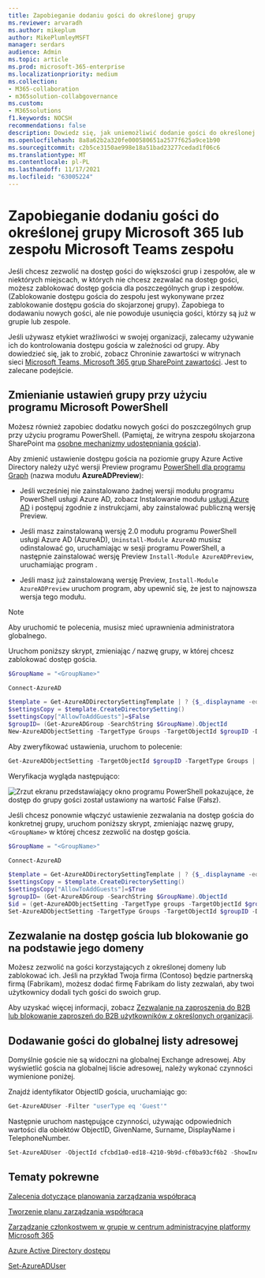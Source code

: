 ```yaml
---
title: Zapobieganie dodaniu gości do określonej grupy
ms.reviewer: arvaradh
ms.author: mikeplum
author: MikePlumleyMSFT
manager: serdars
audience: Admin
ms.topic: article
ms.prod: microsoft-365-enterprise
ms.localizationpriority: medium
ms.collection:
- M365-collaboration
- m365solution-collabgovernance
ms.custom:
- M365solutions
f1.keywords: NOCSH
recommendations: false
description: Dowiedz się, jak uniemożliwić dodanie gości do określonej grupy
ms.openlocfilehash: 8a8a62b2a320fe000580651a2577f625a9ce1b90
ms.sourcegitcommit: c2b5ce3150ae998e18a51bad23277cedad1f06c6
ms.translationtype: MT
ms.contentlocale: pl-PL
ms.lasthandoff: 11/17/2021
ms.locfileid: "63005224"
---
```

# <a name="prevent-guests-from-being-added-to-a-specific-microsoft-365-group-or-microsoft-teams-team"></a>Zapobieganie dodaniu gości do określonej grupy Microsoft 365 lub zespołu Microsoft Teams zespołu

Jeśli chcesz zezwolić na dostęp gości do większości grup i zespołów, ale w niektórych miejscach, w których nie chcesz zezwalać na dostęp gości, możesz zablokować dostęp gościa dla poszczególnych grup i zespołów. (Zablokowanie dostępu gościa do zespołu jest wykonywane przez zablokowanie dostępu gościa do skojarzonej grupy). Zapobiega to dodawaniu nowych gości, ale nie powoduje usunięcia gości, którzy są już w grupie lub zespole.

Jeśli używasz etykiet wrażliwości w swojej organizacji, zalecamy używanie ich do kontrolowania dostępu gościa w zależności od grupy. Aby dowiedzieć się, jak to zrobić, zobacz Chroninie zawartości w witrynach sieci [Microsoft Teams, Microsoft 365 grup SharePoint zawartości](../compliance/sensitivity-labels-teams-groups-sites.md). Jest to zalecane podejście.

## <a name="change-group-settings-using-microsoft-powershell"></a>Zmienianie ustawień grupy przy użyciu programu Microsoft PowerShell

Możesz również zapobiec dodatku nowych gości do poszczególnych grup przy użyciu programu PowerShell. (Pamiętaj, że witryna zespołu skojarzona SharePoint ma [osobne mechanizmy udostępniania gościa](/sharepoint/change-external-sharing-site)).

Aby zmienić ustawienie dostępu gościa na poziomie grupy Azure Active Directory należy użyć wersji Preview programu [PowerShell dla programu Graph](/powershell/azure/active-directory/install-adv2) (nazwa modułu **AzureADPreview**):

- Jeśli wcześniej nie zainstalowano żadnej wersji modułu programu PowerShell usługi Azure AD, zobacz Instalowanie modułu [usługi Azure AD](/powershell/azure/active-directory/install-adv2?preserve-view=true&view=azureadps-2.0-preview) i postępuj zgodnie z instrukcjami, aby zainstalować publiczną wersję Preview.

- Jeśli masz zainstalowaną wersję 2.0 modułu programu PowerShell usługi Azure AD (AzureAD), `Uninstall-Module AzureAD` musisz odinstalować go, uruchamiając w sesji programu PowerShell, a następnie zainstalować wersję Preview `Install-Module AzureADPreview`, uruchamiając program .

- Jeśli masz już zainstalowaną wersję Preview, `Install-Module AzureADPreview` uruchom program, aby upewnić się, że jest to najnowsza wersja tego modułu.

> [!NOTE]
> Aby uruchomić te polecenia, musisz mieć uprawnienia administratora globalnego. 

Uruchom poniższy skrypt, zmieniając */<GroupName/>* nazwę grupy, w której chcesz zablokować dostęp gościa.

```PowerShell
$GroupName = "<GroupName>"

Connect-AzureAD

$template = Get-AzureADDirectorySettingTemplate | ? {$_.displayname -eq "group.unified.guest"}
$settingsCopy = $template.CreateDirectorySetting()
$settingsCopy["AllowToAddGuests"]=$False
$groupID= (Get-AzureADGroup -SearchString $GroupName).ObjectId
New-AzureADObjectSetting -TargetType Groups -TargetObjectId $groupID -DirectorySetting $settingsCopy
```

Aby zweryfikować ustawienia, uruchom to polecenie:

```PowerShell
Get-AzureADObjectSetting -TargetObjectId $groupID -TargetType Groups | fl Values
```

Weryfikacja wygląda następująco:
    
![Zrzut ekranu przedstawiający okno programu PowerShell pokazujące, że dostęp do grupy gości został ustawiony na wartość False (Fałsz).](../media/09ebfb4f-859f-44c3-a29e-63a59fd6ef87.png)

Jeśli chcesz ponownie włączyć ustawienie zezwalania na dostęp gościa do konkretnej grupy, uruchom poniższy skrypt, zmieniając nazwę grupy, ```<GroupName>``` w której chcesz zezwolić na dostęp gościa.

```PowerShell
$GroupName = "<GroupName>"

Connect-AzureAD

$template = Get-AzureADDirectorySettingTemplate | ? {$_.displayname -eq "group.unified.guest"}
$settingsCopy = $template.CreateDirectorySetting()
$settingsCopy["AllowToAddGuests"]=$True
$groupID= (Get-AzureADGroup -SearchString $GroupName).ObjectId
$id = (get-AzureADObjectSetting -TargetType groups -TargetObjectId $groupID).id
Set-AzureADObjectSetting -TargetType Groups -TargetObjectId $groupID -DirectorySetting $settingsCopy -id $id
```

## <a name="allow-or-block-guest-access-based-on-their-domain"></a>Zezwalanie na dostęp gościa lub blokowanie go na podstawie jego domeny

Możesz zezwolić na gości korzystających z określonej domeny lub zablokować ich. Jeśli na przykład Twoja firma (Contoso) będzie partnerską firmą (Fabrikam), możesz dodać firmę Fabrikam do listy zezwalań, aby twoi użytkownicy dodali tych gości do swoich grup.

Aby uzyskać więcej informacji, zobacz [Zezwalanie na zaproszenia do B2B lub blokowanie zaproszeń do B2B użytkowników z określonych organizacji](/azure/active-directory/b2b/allow-deny-list).

## <a name="add-guests-to-the-global-address-list"></a>Dodawanie gości do globalnej listy adresowej

Domyślnie goście nie są widoczni na globalnej Exchange adresowej. Aby wyświetlić gościa na globalnej liście adresowej, należy wykonać czynności wymienione poniżej.

Znajdź identyfikator ObjectID gościa, uruchamiając go:

```PowerShell
Get-AzureADUser -Filter "userType eq 'Guest'"
```

Następnie uruchom następujące czynności, używając odpowiednich wartości dla obiektów ObjectID, GivenName, Surname, DisplayName i TelephoneNumber.

```PowerShell
Set-AzureADUser -ObjectId cfcbd1a0-ed18-4210-9b9d-cf0ba93cf6b2 -ShowInAddressList $true -GivenName 'Megan' -Surname 'Bowen' -DisplayName 'Megan Bowen' -TelephoneNumber '555-555-5555'
```

## <a name="related-topics"></a>Tematy pokrewne

[Zalecenia dotyczące planowania zarządzania współpracą](collaboration-governance-overview.md#collaboration-governance-planning-recommendations)

[Tworzenie planu zarządzania współpracą](collaboration-governance-first.md)

[Zarządzanie członkostwem w grupie w centrum administracyjne platformy Microsoft 365](../admin/create-groups/add-or-remove-members-from-groups.md)
  
[Azure Active Directory dostępu](/azure/active-directory/active-directory-azure-ad-controls-perform-access-review)

[Set-AzureADUser](/powershell/module/azuread/set-azureaduser)

